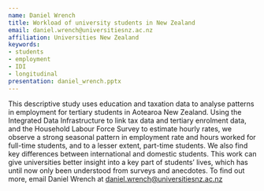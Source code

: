 ```yaml
---
name: Daniel Wrench
title: Workload of university students in New Zealand
email: daniel.wrench@universitiesnz.ac.nz
affiliation: Universities New Zealand
keywords:
- students
- employment
- IDI
- longitudinal
presentation: daniel_wrench.pptx
---
```


This descriptive study uses education and taxation data to analyse patterns in employment for tertiary students in Aotearoa New Zealand. Using the Integrated Data Infrastructure to link tax data and tertiary enrolment data, and the Household Labour Force Survey to estimate hourly rates, we observe a strong seasonal pattern in employment rate and hours worked for full-time students, and to a lesser extent, part-time students.  We also find key differences between international and domestic students. This work can give universities better insight into a key part of students’ lives, which has until now only been understood from surveys and anecdotes. To find out more, email Daniel Wrench at daniel.wrench@universitiesnz.ac.nz
